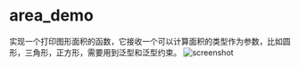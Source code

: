# area_demo
实现一个打印图形面积的函数，它接收一个可以计算面积的类型作为参数，比如圆形，三角形，正方形，需要用到泛型和泛型约束。
![screenshot](https://user-images.githubusercontent.com/102146042/178154961-f5ef6e1e-a5b1-4f1d-8c69-afd47e190e57.png)
